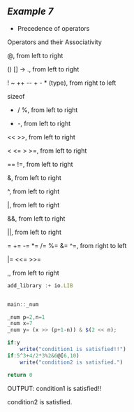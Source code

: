 ##  ***Example 7***

* Precedence of operators

Operators and their Associativity

@, from left to right

() [] -> ., from left to right

! ~ ++ -- + - * (type), from right to left

sizeof

* / %, from left to right

+ -, from left to right

<< >>, from left to right

< <= > >=, from left to right

== !=, from left to right

&, from left to right

^, from left to right

|, from left to right

&&, from left to right

||, from left to right

= += -= *= /= %= &= ^=, from right to left

|= <<= >>= 

,, from left to right


```js
add_library :+ io.LIB


main::_num

_num p=2,n=1
_num x=7
_num y= (x >> (p+1-n)) & $(2 << n);

if:y
    write("condition1 is satisfied!!")
if:5^3+4/2*3%2&6@[6,10)
    write("condition2 is satisfied.")    

return 0
```



OUTPUT:
condition1 is satisfied!!

condition2 is satisfied.







